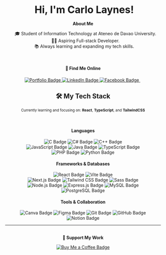 <div align="center">
  <font size="6"><b>Hi, I'm Carlo Laynes!</b></font>
</div>

<div align="center">
  <br>
  <b>About Me</b>
  <p>
    🎓 Student of Information Technology at Ateneo de Davao University.<br>
    👨‍💻 Aspiring Full-stack Developer.<br>
    📚 Always learning and expanding my tech skills.
  </p>
  <br>
  <div style="margin-bottom: -10px;"><b>🔗 Find Me Online</b></div>
  <p>
    <a href="https://arc-psy.vercel.app" target="_blank">
    <img src="https://img.shields.io/badge/Portfolio-252525?style=for-the-badge&logo=vercel&logoColor=white" alt="Portfolio Badge"/>
    </a>
    <a href="https://linkedin.com/in/carlo-allan-laynes-71b500248" target="_blank">
    <img src="https://img.shields.io/badge/LinkedIn-%230077B5.svg?style=for-the-badge&logo=linkedin&logoColor=white" alt="LinkedIn Badge"/>
    </a>
    <a href="https://facebook.com/caflaynes" target="_blank">
    <img src="https://img.shields.io/badge/Facebook-%231877F2.svg?style=for-the-badge&logo=facebook&logoColor=white" alt="Facebook Badge"/>
    </a>
  </p>
</div>

<div align="center">
  <h2>🛠️ My Tech Stack</h2>
  <p>
    <small>Currently learning and focusing on: <b>React</b>, <b>TypeScript</b>, and <b>TailwindCSS</b></small>
  </p>
  <br>

  <h4>Languages</h4>
  <p>
    <img src="https://img.shields.io/badge/c-%2300599C.svg?style=for-the-badge&logo=c&logoColor=white" alt="C Badge"/>
    <img src="https://img.shields.io/badge/c%23-%23239120.svg?style=for-the-badge&logo=csharp&logoColor=white" alt="C# Badge"/>
    <img src="https://img.shields.io/badge/c++-%2300599C.svg?style=for-the-badge&logo=c%2B%2B&logoColor=white" alt="C++ Badge"/><br />
    <img src="https://img.shields.io/badge/javascript-%23323330.svg?style=for-the-badge&logo=javascript&logoColor=%23F7DF1E" alt="JavaScript Badge"/>
    <img src="https://img.shields.io/badge/java-%23ED8B00.svg?style=for-the-badge&logo=openjdk&logoColor=white" alt="Java Badge"/>
    <img src="https://img.shields.io/badge/typescript-%23007ACC.svg?style=for-the-badge&logo=typescript&logoColor=white" alt="TypeScript Badge"/><br />
    <img src="https://img.shields.io/badge/php-%23777BB4.svg?style=for-the-badge&logo=php&logoColor=white" alt="PHP Badge"/>
    <img src="https://img.shields.io/badge/python-3670A0?style=for-the-badge&logo=python&logoColor=ffdd54" alt="Python Badge"/>
  </p>
  
  <h4>Frameworks & Databases</h4>
  <p>
    <img src="https://img.shields.io/badge/react-%2320232a.svg?style=for-the-badge&logo=react&logoColor=%2361DAFB" alt="React Badge"/>
    <img src="https://img.shields.io/badge/vite-%23646CFF.svg?style=for-the-badge&logo=vite&logoColor=white" alt="Vite Badge"/><br />
    <img src="https://img.shields.io/badge/Next.js-black?style=for-the-badge&logo=next.js&logoColor=white" alt="Next.js Badge"/>
    <img src="https://img.shields.io/badge/Tailwind_CSS-38B2AC.svg?style=for-the-badge&logo=tailwind-css&logoColor=white" alt="Tailwind CSS Badge"/>
    <img src="https://img.shields.io/badge/sass-hotpink.svg?style=for-the-badge&logo=SASS&logoColor=white" alt="Sass Badge"/><br />
    <img src="https://img.shields.io/badge/Node.js-43853D?style=for-the-badge&logo=node.js&logoColor=white" alt="Node.js Badge"/>
    <img src="https://img.shields.io/badge/Express.js-000000?style=for-the-badge&logo=express&logoColor=white" alt="Express.js Badge"/>
    <img src="https://img.shields.io/badge/mysql-4479A1.svg?style=for-the-badge&logo=mysql&logoColor=white" alt="MySQL Badge"/>
    <img src="https://img.shields.io/badge/PostgreSQL-316192?style=for-the-badge&logo=postgresql&logoColor=white" alt="PostgreSQL Badge"/>
  </p>
  
  <h4>Tools & Collaboration</h4>
  <p>
    <img src="https://img.shields.io/badge/canva-%2300C4CC.svg?style=for-the-badge&logo=Canva&logoColor=white" alt="Canva Badge"/>
    <img src="https://img.shields.io/badge/figma-%23F24E1E.svg?style=for-the-badge&logo=figma&logoColor=white" alt="Figma Badge"/>
    <img src="https://img.shields.io/badge/git-%23F05033.svg?style=for-the-badge&logo=git&logoColor=white" alt="Git Badge"/>
    <img src="https://img.shields.io/badge/github-%23121011.svg?style=for-the-badge&logo=github&logoColor=white" alt="GitHub Badge"/>
    <img src="https://img.shields.io/badge/notion-%23000000.svg?style=for-the-badge&logo=notion&logoColor=white" alt="Notion Badge"/>
  </p>
</div>

---

<div align="center">
  <br/>
  <div style="margin-bottom: 10px;"><b>🙏 Support My Work</b></div>
  <p>
    <a href="https://buymeacoffee.com/carloallanlaynes" target="_blank">
      <img src="https://img.shields.io/badge/Buy%20Me%20a%20Coffee-ffdd00?style=for-the-badge&logo=buy-me-a-coffee&logoColor=black" alt="Buy Me a Coffee Badge"/>
    </a>
  </p>
</div>
